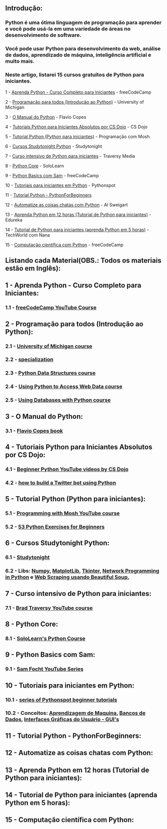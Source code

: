 ## Introdução:

### Python é uma ótima linguagem de programação para aprender e você pode usá-la em uma variedade de áreas no desenvolvimento de software.

### Você pode usar Python para desenvolvimento da web, análise de dados, aprendizado de máquina, inteligência artificial e muito mais.

### Neste artigo, listarei 15 cursos gratuitos de Python para iniciantes.

1 - [Aprenda Python - Curso Completo para Iniciantes](https://www.freecodecamp.org/news/learn-python-free-python-courses-for-beginners/#learn-python-full-course-for-beginners) - freeCodeCamp

2 - [Programação para todos (Introdução ao Python)](https://www.freecodecamp.org/news/learn-python-free-python-courses-for-beginners/#programming-for-everybody-getting-started-with-python-) - University of Michigan

3 - [O Manual do Python](https://www.freecodecamp.org/news/learn-python-free-python-courses-for-beginners/#the-python-handbook) - Flavio Copes

4 - [Tutoriais Python para Iniciantes Absolutos por CS Dojo](https://www.freecodecamp.org/news/learn-python-free-python-courses-for-beginners/#python-tutorials-for-absolute-beginners-by-cs-dojo) - CS Dojo

5 - [Tutorial Python (Python para iniciantes)](https://www.freecodecamp.org/news/learn-python-free-python-courses-for-beginners/#python-tutorial-python-for-beginners) - Programação com Mosh

6 - [Cursos Studytonight Python](https://www.freecodecamp.org/news/learn-python-free-python-courses-for-beginners/#studytonight-python-courses) - Studytonight

7 - [Curso intensivo de Python para iniciantes](https://www.freecodecamp.org/news/learn-python-free-python-courses-for-beginners/#python-crash-course-for-beginners) - Traversy Media

8 - [Python Core](https://www.freecodecamp.org/news/learn-python-free-python-courses-for-beginners/#python-core) - SoloLearn

9 - [Python Basics com Sam](https://www.freecodecamp.org/news/learn-python-free-python-courses-for-beginners/#python-basics-with-sam) - freeCodeCamp

10 - [Tutoriais para iniciantes em Python](https://www.freecodecamp.org/news/learn-python-free-python-courses-for-beginners/#python-beginner-tutorials) - Pythonspot

11 - [Tutorial Python - PythonForBeginners](https://www.freecodecamp.org/news/learn-python-free-python-courses-for-beginners/#python-tutorial)

12 - [Automatize as coisas chatas com Python](https://www.freecodecamp.org/news/learn-python-free-python-courses-for-beginners/#automate-the-boring-stuff-with-python) - Al Sweigart

13 - [Aprenda Python em 12 horas (Tutorial de Python para iniciantes)](https://www.freecodecamp.org/news/learn-python-free-python-courses-for-beginners/#learn-python-in-12-hours-python-tutorial-for-beginners-) - Edureka

14 - [Tutorial de Python para iniciantes (aprenda Python em 5 horas)](https://www.freecodecamp.org/news/learn-python-free-python-courses-for-beginners/#python-tutorial-for-beginners-learn-python-in-5-hours-) - TechWorld com Nana

15 - [Computação científica com Python](https://www.freecodecamp.org/news/learn-python-free-python-courses-for-beginners/#scientific-computing-with-python) - freeCodeCamp

## Listando cada Material(OBS.: Todos os materiais estão em Inglês):

## 1 - Aprenda Python - Curso Completo para Iniciantes:

### 1.1 - [freeCodeCamp YouTube Course](https://www.youtube.com/watch?v=rfscVS0vtbw)

## 2 - Programação para todos (Introdução ao Python):

### 2.1 - [University of Michigan course](https://www.freecodecamp.org/news/python-for-everybody/)

### 2.2 - [specialization](https://www.coursera.org/specializations/python)

### 2.3 - [Python Data Structures course](https://www.coursera.org/learn/python-data?specialization=python)

### 2.4 - [Using Python to Access Web Data course](https://www.coursera.org/learn/python-network-data?specialization=python)

### 2.5 - [Using Databases with Python course](https://www.coursera.org/learn/python-databases?specialization=python)

## 3 - O Manual do Python:

### 3.1 - [Flavio Copes book](https://www.freecodecamp.org/news/the-python-handbook/)

## 4 - Tutoriais Python para Iniciantes Absolutos por CS Dojo:

### 4.1 - [Beginner Python YouTube videos by CS Dojo](https://www.youtube.com/playlist?list=PLBZBJbE_rGRWeh5mIBhD-hhDwSEDxogDg)

### 4.2 - [how to build a Twitter bot using Python](https://www.youtube.com/watch?v=W0wWwglE1Vc&list=PLBZBJbE_rGRWeh5mIBhD-hhDwSEDxogDg&index=15)

## 5 - Tutorial Python (Python para iniciantes):

### 5.1 - [Programming with Mosh YouTube course](https://www.youtube.com/watch?v=_uQrJ0TkZlc)

### 5.2 - [53 Python Exercises for Beginners](https://programmingwithmosh.com/python/python-exercises-and-questions-for-beginners/)

## 6 - Cursos Studytonight Python:

### 6.1 - [Studytonight](https://www.studytonight.com/python/)

### 6.2 - Libs: [Numpy](https://www.studytonight.com/numpy), [MatplotLib](https://www.studytonight.com/matplotlib), [Tkinter](https://www.studytonight.com/tkinter), [Network Programming in Python](https://www.studytonight.com/network-programming-in-python/) e [Web Scraping usando Beautiful Soup.](https://www.studytonight.com/python/web-scraping/)

## 7 - Curso intensivo de Python para iniciantes:

### 7.1 - [Brad Traversy YouTube course](https://www.youtube.com/watch?v=JJmcL1N2KQs)

## 8 - Python Core:

### 8.1 - [SoloLearn's Python Course](https://www.sololearn.com/learning/1073)

## 9 - Python Basics com Sam:

### 9.1 - [Sam Focht YouTube Series](https://www.youtube.com/playlist?list=PLWKjhJtqVAbkmRvnFmOd4KhDdlK1oIq23)

## 10 - Tutoriais para iniciantes em Python:

### 10.1 - [series of Pythonspot beginner tutorials](https://pythonspot.com/beginner/)

### 10.2 - Conceitos: [Aprendizagem de Maquina](https://pythonspot.com/machine-learning/), [Bancos de Dados](https://pythonspot.com/python-database/), [Interfaces Gráficas do Usuário - GUI's](https://pythonspot.com/gui/)

## 11 - Tutorial Python - PythonForBeginners:

## 12 - Automatize as coisas chatas com Python:

## 13 - Aprenda Python em 12 horas (Tutorial de Python para iniciantes):

## 14 - Tutorial de Python para iniciantes (aprenda Python em 5 horas):

## 15 - Computação científica com Python: